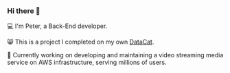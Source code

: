 ### Hi there 👋

:computer: I'm Peter, a Back-End developer.

:smile_cat: This is a project I completed on my own [DataCat](https://github.com/weigen393/DataCat).

:office: Currently working on developing and maintaining a video streaming media service on AWS infrastructure, serving millions of users.

<!--
**weigen393/weigen393** is a ✨ _special_ ✨ repository because its `README.md` (this file) appears on your GitHub profile.

Here are some ideas to get you started:

- 🔭 I’m currently working on ...
- 🌱 I’m currently learning ...
- 👯 I’m looking to collaborate on ...
- 🤔 I’m looking for help with ...
- 💬 Ask me about ...
- 📫 How to reach me: ...
- 😄 Pronouns: ...
- ⚡ Fun fact: ...
-->
